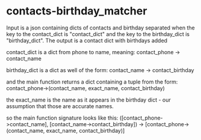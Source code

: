 # contacts-birthday_matcher
Input is a json containing dicts of contacts and birthday separated when the key to the contact_dict is "contact_dict"
 and the key to the birthday_dict is "birthday_dict".
 The output is a contact dict with birthdays added

contact_dict is a dict from phone to name, meaning:
contact_phone -> contact_name

birthday_dict is a dict as well of the form:
contact_name -> contact_birthday

and the main function returns a dict containing a tuple from the form:
contact_phone->(contact_name, exact_name, contact_birthday)

the exact_name is the name as it appears in the birthday dict - our assumption that those are accurate names.

so the main function signature looks like this:
([contact_phone->contact_name], [contact_name->contact_birthday]) ->
[contact_phone->(contact_name, exact_name, contact_birthday)]